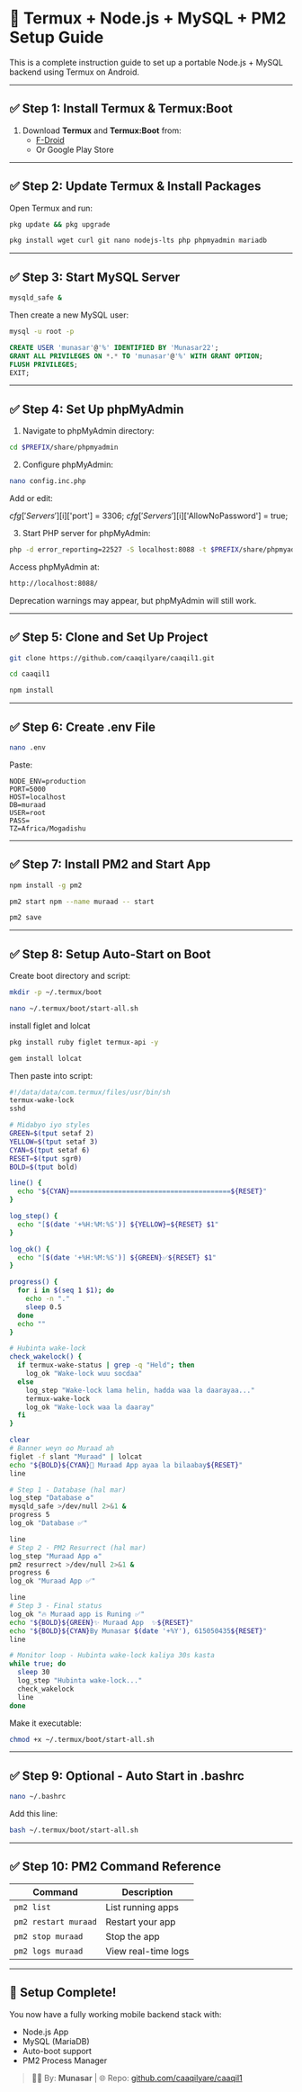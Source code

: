 # 🚀 Termux + Node.js + MySQL + PM2 Setup Guide

This is a complete instruction guide to set up a portable Node.js + MySQL backend using Termux on Android.

---

## ✅ Step 1: Install Termux & Termux:Boot

1. Download **Termux** and **Termux:Boot** from:
   - [F-Droid](https://f-droid.org/packages/com.termux/)
   - Or Google Play Store

---

## ✅ Step 2: Update Termux & Install Packages

Open Termux and run:

```sh
pkg update && pkg upgrade
```

```sh
pkg install wget curl git nano nodejs-lts php phpmyadmin mariadb
```

---

## ✅ Step 3: Start MySQL Server

```sh
mysqld_safe &
```

Then create a new MySQL user:

```sh
mysql -u root -p
```

```sql
CREATE USER 'munasar'@'%' IDENTIFIED BY 'Munasar22';
GRANT ALL PRIVILEGES ON *.* TO 'munasar'@'%' WITH GRANT OPTION;
FLUSH PRIVILEGES;
EXIT;
```

---

## ✅ Step 4: Set Up phpMyAdmin

1. Navigate to phpMyAdmin directory:


```sh
cd $PREFIX/share/phpmyadmin
```

2. Configure phpMyAdmin:


```sh
nano config.inc.php
```

Add or edit:

$cfg['Servers'][$i]['port'] = 3306;
$cfg['Servers'][$i]['AllowNoPassword'] = true;

3. Start PHP server for phpMyAdmin:


```sh
php -d error_reporting=22527 -S localhost:8088 -t $PREFIX/share/phpmyadmin/
```

Access phpMyAdmin at: 

```sh
http://localhost:8088/
```



Deprecation warnings may appear, but phpMyAdmin will still work.

---

## ✅ Step 5: Clone and Set Up Project

```sh
git clone https://github.com/caaqilyare/caaqil1.git
```

```sh
cd caaqil1
```

```sh
npm install
```

---

## ✅ Step 6: Create .env File

```sh
nano .env
```

Paste:

```env
NODE_ENV=production
PORT=5000
HOST=localhost
DB=muraad
USER=root
PASS=
TZ=Africa/Mogadishu
```

---

## ✅ Step 7: Install PM2 and Start App

```sh
npm install -g pm2
```

```sh
pm2 start npm --name muraad -- start
```

```sh
pm2 save
```

---


## ✅ Step 8: Setup Auto-Start on Boot

Create boot directory and script:

```sh
mkdir -p ~/.termux/boot
```

```sh
nano ~/.termux/boot/start-all.sh
```


install  figlet and lolcat

```sh
pkg install ruby figlet termux-api -y
```

```sh
gem install lolcat
```

Then paste into script:

```bash
#!/data/data/com.termux/files/usr/bin/sh
termux-wake-lock
sshd

# Midabyo iyo styles
GREEN=$(tput setaf 2)
YELLOW=$(tput setaf 3)
CYAN=$(tput setaf 6)
RESET=$(tput sgr0)
BOLD=$(tput bold)

line() {
  echo "${CYAN}========================================${RESET}"
}

log_step() {
  echo "[$(date '+%H:%M:%S')] ${YELLOW}➡️${RESET} $1"
}

log_ok() {
  echo "[$(date '+%H:%M:%S')] ${GREEN}✅${RESET} $1"
}

progress() {
  for i in $(seq 1 $1); do
    echo -n "."
    sleep 0.5
  done
  echo ""
}

# Hubinta wake-lock
check_wakelock() {
  if termux-wake-status | grep -q "Held"; then
    log_ok "Wake-lock wuu socdaa"
  else
    log_step "Wake-lock lama helin, hadda waa la daarayaa..."
    termux-wake-lock
    log_ok "Wake-lock waa la daaray"
  fi
}

clear
# Banner weyn oo Muraad ah
figlet -f slant "Muraad" | lolcat
echo "${BOLD}${CYAN}🚀 Muraad App ayaa la bilaabay${RESET}"
line

# Step 1 - Database (hal mar)
log_step "Database ♻️"
mysqld_safe >/dev/null 2>&1 &
progress 5
log_ok "Database ✅️"

line
# Step 2 - PM2 Resurrect (hal mar)
log_step "Muraad App ♻️"
pm2 resurrect >/dev/null 2>&1 &
progress 6
log_ok "Muraad App ✅️"

line
# Step 3 - Final status
log_ok "🔥 Muraad app is Runing ✅️"
echo "${BOLD}${GREEN}✨ Muraad App  ✨${RESET}"
echo "${BOLD}${CYAN}By Munasar $(date '+%Y'), 615050435${RESET}"
line

# Monitor loop - Hubinta wake-lock kaliya 30s kasta
while true; do
  sleep 30
  log_step "Hubinta wake-lock..."
  check_wakelock
  line
done

```

Make it executable:

```sh
chmod +x ~/.termux/boot/start-all.sh
```

---

## ✅ Step 9: Optional - Auto Start in .bashrc

```sh
nano ~/.bashrc
```

Add this line:

```sh
bash ~/.termux/boot/start-all.sh
```

---

## ✅ Step 10: PM2 Command Reference

| Command              | Description                |
|----------------------|----------------------------|
| `pm2 list`           | List running apps          |
| `pm2 restart muraad` | Restart your app           |
| `pm2 stop muraad`    | Stop the app               |
| `pm2 logs muraad`    | View real-time logs        |

---

## 🎉 Setup Complete!

You now have a fully working mobile backend stack with:

- Node.js App
- MySQL (MariaDB)
- Auto-boot support
- PM2 Process Manager

> 👨‍💻 By: **Munasar** | 🌐 Repo: [github.com/caaqilyare/caaqil1](https://github.com/caaqilyare/caaqil1)

